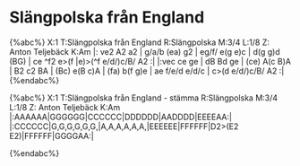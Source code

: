 # Slängpolska från England

{%abc%}
X:1
T:Slängpolska från England
R:Slängpolska
M:3/4
L:1/8
Z: Anton Teljebäck
K:Am
|: ve2 A2 a2 | g/a/b (ea) g2 | eg/f/ e(g e)c | d(g g)d (BG) |
ce ^f2 e>(f |e)>(^f e/d/)c/B/ A2 :|
|:vec ce ge | dB Bd ge | (ce) A(c B)A | B2 c2 BA | 
(Bc) e(B c)A | (fa) b(f g)e | ae f/e/d e/d/c | c>(d e/d/)c/B/ A2 :|
{%endabc%}

{%abc%}
X:1
T:Slängpolska från England - stämma
R:Slängpolska
M:3/4
L:1/8
Z: Anton Teljebäck
K:Am
|:AAAAAA|GGGGGG|CCCCCC|DDDDDD|AADDDD|EEEEAA:|
|:CCCCCC|G,G,G,G,G,G,|A,A,A,A,A,A,|EEEEEE|FFFFFF|D2>(E2 E2)|FFFFFF|GGGGAA:|

{%endabc%}
